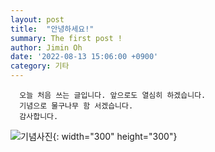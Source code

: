 ```yaml
---
layout: post
title:  "안녕하세요!"
summary: The first post !
author: Jimin Oh
date: '2022-08-13 15:06:00 +0900'
category: 기타
---
```

      오늘 처음 쓰는 글입니다. 앞으로도 열심히 하겠습니다.
      기념으로 물구나무 함 서겠습니다.
      감사합니다.

![기념사진](https://user-images.githubusercontent.com/108680244/184476114-191c529a-5b7d-4dd0-98f1-eb422ef0029f.jpg){: width="300" height="300"}
